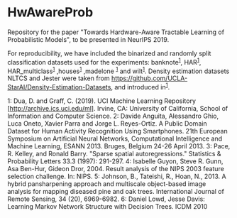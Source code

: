 # HwAwareProb
Repository for the paper "Towards Hardware-Aware Tractable Learning of Probabilistic Models", to be presented in NeurIPS 2019.



For reproducibility, we have included the binarized and randomly split classification datasets used for the experiments: banknote<sup>[1](#myfootnote1)</sup>, HAR<sup>[1](#myfootnote2)</sup>, HAR_multiclass<sup>[1](#myfootnote2)</sup> ,houses<sup>[1](#myfootnote3)</sup> ,madelone <sup>[1](#myfootnote4)</sup> and wilt<sup>[1](#myfootnote5)</sup>. Density estimation datasets NLTCS and Jester were taken from https://github.com/UCLA-StarAI/Density-Estimation-Datasets, and introduced in<sup>[1](#myfootnote6)</sup>.

<a name="myfootnote1">1</a>: Dua, D. and Graff, C. (2019). UCI Machine Learning Repository [http://archive.ics.uci.edu/ml]. Irvine, CA: University of California, School of Information and Computer Science. 
<a name="myfootnote2">2</a>: Davide Anguita, Alessandro Ghio, Luca Oneto, Xavier Parra and Jorge L. Reyes-Ortiz. A Public Domain Dataset for Human Activity Recognition Using Smartphones. 21th European Symposium on Artificial Neural Networks, Computational Intelligence and Machine Learning, ESANN 2013. Bruges, Belgium 24-26 April 2013. 
<a name="myfootnote3">3</a>: Pace, R. Kelley, and Ronald Barry. "Sparse spatial autoregressions." Statistics & Probability Letters 33.3 (1997): 291-297.
<a name="myfootnote4">4</a>: Isabelle Guyon, Steve R. Gunn, Asa Ben-Hur, Gideon Dror, 2004. Result analysis of the NIPS 2003 feature selection challenge. In: NIPS.
<a name="myfootnote5">5</a>: Johnson, B., Tateishi, R., Hoan, N., 2013. A hybrid pansharpening approach and multiscale object-based image analysis for mapping diseased pine and oak trees. International Journal of Remote Sensing, 34 (20), 6969-6982. 
<a name="myfootnote6">6</a>: Daniel Lowd, Jesse Davis: Learning Markov Network Structure with Decision Trees. ICDM 2010

